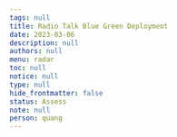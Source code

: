 ```yaml
---
tags: null
title: Radio Talk Blue Green Deployment
date: 2023-03-06
description: null
authors: null
menu: radar
toc: null
notice: null
type: null
hide_frontmatter: false
status: Assess
note: null
person: quang
---
```


